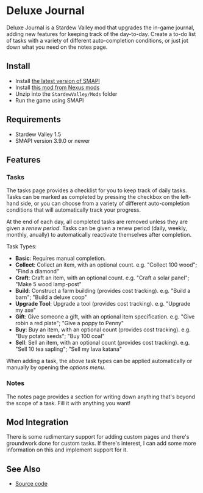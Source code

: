 # Deluxe Journal
Deluxe Journal is a Stardew Valley mod that upgrades the in-game journal, adding new features for
keeping track of the day-to-day. Create a to-do list of tasks with a variety of different
auto-completion conditions, or just jot down what you need on the notes page.

## Install
- Install [the latest version of SMAPI](https://smapi.io)
- Install [this mod from Nexus mods](https://www.nexusmods.com/stardewvalley/mods/11436)
- Unzip into the `StardewValley/Mods` folder
- Run the game using SMAPI

## Requirements
- Stardew Valley 1.5
- SMAPI version 3.9.0 or newer

## Features

### Tasks
The tasks page provides a checklist for you to keep track of daily tasks. Tasks can be marked as
completed by pressing the checkbox on the left-hand side, or you can choose from a variety of
different auto-completion conditions that will automatically track your progress.

At the end of each day, all completed tasks are removed unless they are given a *renew period*.
Tasks can be given a renew period (daily, weekly, monthly, anually) to automatically reactivate
themselves after completion.

Task Types:
- **Basic**: Requires manual completion.
- **Collect**: Collect an item, with an optional count. e.g. "Collect 100 wood"; "Find a diamond"
- **Craft**: Craft an item, with an optional count. e.g. "Craft a solar panel"; "Make 5 wood lamp-post"
- **Build**: Construct a farm building (provides cost tracking). e.g. "Build a barn"; "Build a deluxe coop"
- **Upgrade Tool**: Upgrade a tool (provides cost tracking). e.g. "Upgrade my axe"
- **Gift**: Give someone a gift, with an optional item specification. e.g. "Give robin a red plate"; "Give a poppy to Penny"
- **Buy**: Buy an item, with an optional count (provides cost tracking). e.g. "Buy potato seeds"; "Buy 100 coal"
- **Sell**: Sell an item, with an optional count (provides cost tracking). e.g. "Sell 10 tea sapling"; "Sell my lava katana"

When adding a task, the above task types can be applied automatically or manually by opening the *options menu*.

### Notes
The notes page provides a section for writing down anything that's beyond the scope of a task.
Fill it with anything you want!

## Mod Integration
There is some rudimentary support for adding custom pages and there's groundwork done for custom tasks.
If there's interest, I can add some more information on this and implement support for it.

## See Also
- [Source code](https://github.com/MolsonCAD/DeluxeJournal)